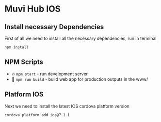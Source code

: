# Muvi Hub IOS

## Install necessary Dependencies

First of all we need to install all the necessary dependencies, run in terminal

```
npm install
```

## NPM Scripts

- 🔥 `npm start` - run development server
- 🔧 `npm run build` - build web app for production outputs in the www/

## Platform IOS

Next we need to install the latest IOS cordova platform version

```
cordova platform add ios@7.1.1
```
